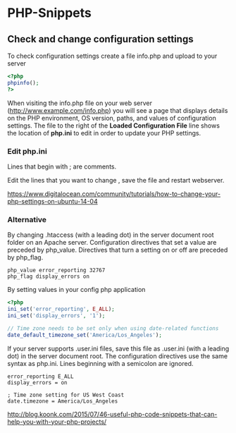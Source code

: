 # PHP-Snippets

## Check and change configuration settings 
To check configuration settings create a file info.php and upload to your server 
```php
<?php
phpinfo();
?>
```
When visiting the info.php file on your web server (http://www.example.com/info.php) you will see a page that displays details on the PHP environment, OS version, paths, and values of configuration settings. The file to the right of the **Loaded Configuration File** line shows the location of **php.ini** to edit in order to update your PHP settings.
### Edit php.ini
Lines that begin with ; are comments.

Edit the lines that you want to  change , save the file and restart webserver.

https://www.digitalocean.com/community/tutorials/how-to-change-your-php-settings-on-ubuntu-14-04

### Alternative
By changing .htaccess (with a leading dot) in the server document root folder on an Apache server.
Configuration directives that set a value are preceded by php_value.
Directives that turn a setting on or off are preceded by php_flag.
```
php_value error_reporting 32767
php_flag display_errors on
```
By setting values in your config php application
```php
<?php
ini_set('error_reporting', E_ALL);
ini_set('display_errors', '1');

// Time zone needs to be set only when using date-related functions
date_default_timezone_set('America/Los_Angeles');
```
If your server supports .user.ini files, save this file as .user.ini (with a leading dot) in the server document root.
The configuration directives use the same syntax as php.ini.
Lines beginning with a semicolon are ignored.
```
error_reporting E_ALL
display_errors = on

; Time zone setting for US West Coast
date.timezone = America/Los_Angeles
```

http://blog.koonk.com/2015/07/46-useful-php-code-snippets-that-can-help-you-with-your-php-projects/
